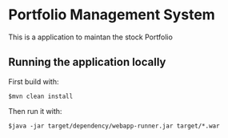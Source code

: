 # Portfolio Management System

This is a application to maintan the stock Portfolio

## Running the application locally

First build with:

    $mvn clean install

Then run it with:

    $java -jar target/dependency/webapp-runner.jar target/*.war

